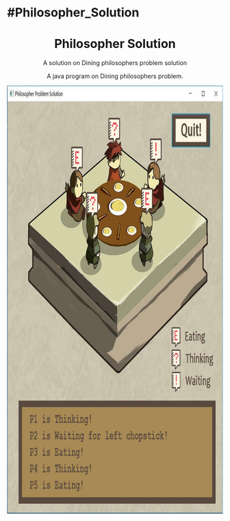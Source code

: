 ﻿#Philosopher_Solution
=======
<h1 align="center">
Philosopher Solution
</h1>

<p align="center">
A solution on Dining philosophers problem solution
</p>

<p align="center">
A java program on Dining philosophers problem.
</p>

<p align="center">
<img width="1000" height="1000" src="examples/screenshot.jpg">
</p>

